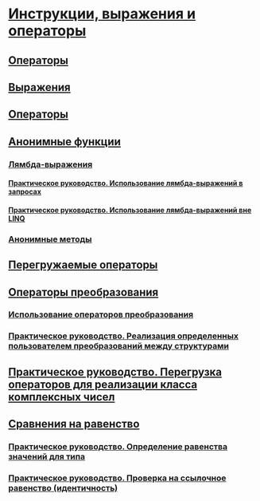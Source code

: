 # [Инструкции, выражения и операторы](index.md)
## [Операторы](statements.md)
## [Выражения](expressions.md)
## [Операторы](operators.md)
## [Анонимные функции](anonymous-functions.md)
### [Лямбда-выражения](lambda-expressions.md)
#### [Практическое руководство. Использование лямбда-выражений в запросах](how-to-use-lambda-expressions-in-a-query.md)
#### [Практическое руководство. Использование лямбда-выражений вне LINQ](how-to-use-lambda-expressions-outside-linq.md)
### [Анонимные методы](anonymous-methods.md)
## [Перегружаемые операторы](overloadable-operators.md)
## [Операторы преобразования](conversion-operators.md)
### [Использование операторов преобразования](using-conversion-operators.md)
### [Практическое руководство. Реализация определенных пользователем преобразований между структурами](how-to-implement-user-defined-conversions-between-structs.md)
## [Практическое руководство. Перегрузка операторов для реализации класса комплексных чисел](how-to-use-operator-overloading-to-create-a-complex-number-class.md)
## [Сравнения на равенство](equality-comparisons.md)
### [Практическое руководство. Определение равенства значений для типа](how-to-define-value-equality-for-a-type.md)
### [Практическое руководство. Проверка на ссылочное равенство (идентичность)](how-to-test-for-reference-equality-identity.md)
